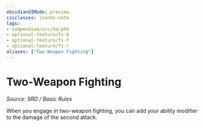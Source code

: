 ```yaml
---
obsidianUIMode: preview
cssclasses: json5e-note
tags:
- compendium/src/5e/phb
- optional-feature/fs-b
- optional-feature/fs-f
- optional-feature/fs-r
aliases: ["Two-Weapon Fighting"]
---
```

# Two-Weapon Fighting
*Source: SRD / Basic Rules* 

When you engage in two-weapon fighting, you can add your ability modifier to the damage of the second attack.